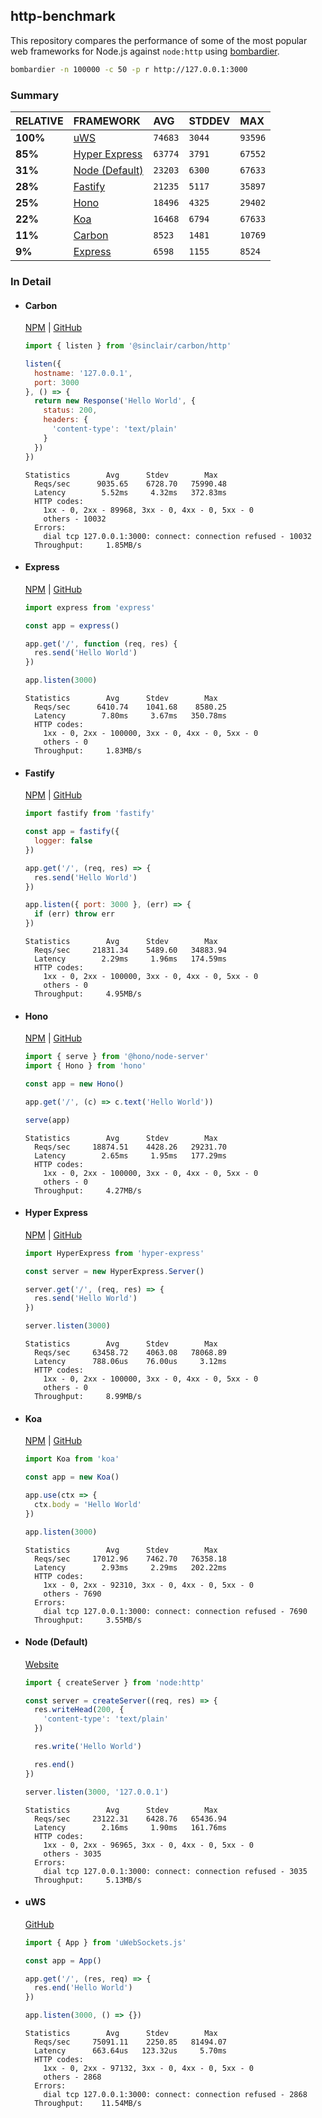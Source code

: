 ## http-benchmark

This repository compares the performance of some of the most popular web frameworks for Node.js against `node:http` using [bombardier](https://github.com/codesenberg/bombardier).

```bash
bombardier -n 100000 -c 50 -p r http://127.0.0.1:3000
```

### Summary

| RELATIVE | FRAMEWORK | AVG | STDDEV | MAX |
| :--- | :--- | :--- | :--- | :--- |
| **100%** | [uWS](#uws) | `74683` | `3044` | `93596` |
| **85%** | [Hyper Express](#hyper-express) | `63774` | `3791` | `67552` |
| **31%** | [Node (Default)](#node-default) | `23203` | `6300` | `67633` |
| **28%** | [Fastify](#fastify) | `21235` | `5117` | `35897` |
| **25%** | [Hono](#hono) | `18496` | `4325` | `29402` |
| **22%** | [Koa](#koa) | `16468` | `6794` | `67633` |
| **11%** | [Carbon](#carbon) | `8523` | `1481` | `10769` |
| **9%** | [Express](#express) | `6598` | `1155` | `8524` |


### In Detail

- #### Carbon
  [NPM](https://npmjs.com/@sinclair/carbon) | [GitHub](https://github.com/sinclairzx81/carbon)
  ```js
  import { listen } from '@sinclair/carbon/http'

  listen({
    hostname: '127.0.0.1',
    port: 3000
  }, () => {
    return new Response('Hello World', {
      status: 200,
      headers: {
        'content-type': 'text/plain'
      }
    })
  })
  ```

  ```
  Statistics        Avg      Stdev        Max
    Reqs/sec      9035.65    6728.70   75990.48
    Latency        5.52ms     4.32ms   372.83ms
    HTTP codes:
      1xx - 0, 2xx - 89968, 3xx - 0, 4xx - 0, 5xx - 0
      others - 10032
    Errors:
      dial tcp 127.0.0.1:3000: connect: connection refused - 10032
    Throughput:     1.85MB/s
  ```

- #### Express
  [NPM](https://npmjs.com/express) | [GitHub](https://github.com/expressjs/express)
  ```js
  import express from 'express'

  const app = express()

  app.get('/', function (req, res) {
    res.send('Hello World')
  })

  app.listen(3000)
  ```

  ```
  Statistics        Avg      Stdev        Max
    Reqs/sec      6410.74    1041.68    8580.25
    Latency        7.80ms     3.67ms   350.78ms
    HTTP codes:
      1xx - 0, 2xx - 100000, 3xx - 0, 4xx - 0, 5xx - 0
      others - 0
    Throughput:     1.83MB/s
  ```

- #### Fastify
  [NPM](https://npmjs.com/fastify) | [GitHub](https://github.com/fastify/fastify)
  ```js
  import fastify from 'fastify'

  const app = fastify({
    logger: false
  })

  app.get('/', (req, res) => {
    res.send('Hello World')
  })

  app.listen({ port: 3000 }, (err) => {
    if (err) throw err
  })
  ```

  ```
  Statistics        Avg      Stdev        Max
    Reqs/sec     21831.34    5489.60   34883.94
    Latency        2.29ms     1.96ms   174.59ms
    HTTP codes:
      1xx - 0, 2xx - 100000, 3xx - 0, 4xx - 0, 5xx - 0
      others - 0
    Throughput:     4.95MB/s
  ```

- #### Hono
  [NPM](https://npmjs.com/hono) | [GitHub](https://github.com/honojs/hono)
  ```js
  import { serve } from '@hono/node-server'
  import { Hono } from 'hono'

  const app = new Hono()

  app.get('/', (c) => c.text('Hello World'))

  serve(app)
  ```

  ```
  Statistics        Avg      Stdev        Max
    Reqs/sec     18874.51    4428.26   29231.70
    Latency        2.65ms     1.95ms   177.29ms
    HTTP codes:
      1xx - 0, 2xx - 100000, 3xx - 0, 4xx - 0, 5xx - 0
      others - 0
    Throughput:     4.27MB/s
  ```

- #### Hyper Express
  [NPM](https://npmjs.com/hyper-express) | [GitHub](https://github.com/kartikk221/hyper-express)
  ```js
  import HyperExpress from 'hyper-express'

  const server = new HyperExpress.Server()

  server.get('/', (req, res) => {
    res.send('Hello World')
  })

  server.listen(3000)
  ```

  ```
  Statistics        Avg      Stdev        Max
    Reqs/sec     63458.72    4063.08   78068.89
    Latency      788.06us    76.00us     3.12ms
    HTTP codes:
      1xx - 0, 2xx - 100000, 3xx - 0, 4xx - 0, 5xx - 0
      others - 0
    Throughput:     8.99MB/s
  ```

- #### Koa
  [NPM](https://npmjs.com/koa) | [GitHub](https://github.com/koajs/koa)
  ```js
  import Koa from 'koa'

  const app = new Koa()

  app.use(ctx => {
    ctx.body = 'Hello World'
  })

  app.listen(3000)
  ```

  ```
  Statistics        Avg      Stdev        Max
    Reqs/sec     17012.96    7462.70   76358.18
    Latency        2.93ms     2.29ms   202.22ms
    HTTP codes:
      1xx - 0, 2xx - 92310, 3xx - 0, 4xx - 0, 5xx - 0
      others - 7690
    Errors:
      dial tcp 127.0.0.1:3000: connect: connection refused - 7690
    Throughput:     3.55MB/s
  ```

- #### Node (Default)
  [Website](https://nodejs.org/api/http.html)
  ```js
  import { createServer } from 'node:http'

  const server = createServer((req, res) => {
    res.writeHead(200, {
      'content-type': 'text/plain'
    })

    res.write('Hello World')

    res.end()
  })

  server.listen(3000, '127.0.0.1')
  ```

  ```
  Statistics        Avg      Stdev        Max
    Reqs/sec     23122.31    6428.76   65436.94
    Latency        2.16ms     1.90ms   161.76ms
    HTTP codes:
      1xx - 0, 2xx - 96965, 3xx - 0, 4xx - 0, 5xx - 0
      others - 3035
    Errors:
      dial tcp 127.0.0.1:3000: connect: connection refused - 3035
    Throughput:     5.13MB/s
  ```

- #### uWS
  [GitHub](https://github.com/uNetworking/uWebSockets.js)
  ```js
  import { App } from 'uWebSockets.js'

  const app = App()

  app.get('/', (res, req) => {
    res.end('Hello World')
  })

  app.listen(3000, () => {})
  ```

  ```
  Statistics        Avg      Stdev        Max
    Reqs/sec     75091.11    2250.85   81494.07
    Latency      663.64us   123.32us     5.70ms
    HTTP codes:
      1xx - 0, 2xx - 97132, 3xx - 0, 4xx - 0, 5xx - 0
      others - 2868
    Errors:
      dial tcp 127.0.0.1:3000: connect: connection refused - 2868
    Throughput:    11.54MB/s
  ```


